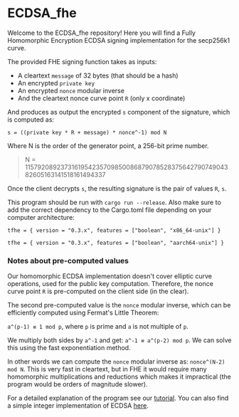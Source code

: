 # ECDSA_fhe

Welcome to the ECDSA_fhe repository! Here you will find a Fully Homomorphic Encryption ECDSA signing implementation for the secp256k1 curve.

The provided FHE signing function takes as inputs:
* A cleartext ``message`` of 32 bytes (that should be a hash)
* An encrypted ``private key``
* An encrypted ``nonce`` modular inverse
* And the cleartext nonce curve point ``R`` (only x coordinate)

And produces as output the encrypted ``s`` component of the signature, which is computed as:
```
s = ((private key * R + message) * nonce^-1) mod N
```
Where N is the order of the generator point, a 256-bit prime number.
> N = 115792089237316195423570985008687907852837564279074904382605163141518161494337

Once the client decrypts ``s``, the resulting signature is the pair of values ``R``, ``s``.

This program should be run with ``cargo run --release``. Also make sure to add the correct dependency to the Cargo.toml file depending on your computer architecture:

```tfhe = { version = "0.3.x", features = ["boolean", "x86_64-unix"] }```

```tfhe = { version = "0.3.x", features = ["boolean", "aarch64-unix"] }```

### Notes about pre-computed values
Our homomorphic ECDSA implementation doesn't cover elliptic curve operations, used for the public key computation. Therefore, the nonce curve point ``R`` is pre-computed on the client side (in the clear).

The second pre-computed value is the ``nonce`` modular inverse, which can be efficiently computed using Fermat's Little Theorem:

```a^(p-1) ≡ 1 mod p```, where ``p`` is prime and ``a`` is not multiple of ``p``. 

We multiply both sides by ``a^-1`` and get: ```a^-1 ≡ a^(p-2) mod p```. We can solve this using the fast exponentiation method.

In other words we can compute the ``nonce`` modular inverse as: ```nonce^(N-2) mod N```. This is very fast in cleartext, but in FHE it would require many homomorphic multiplications and reductions which makes it impractical (the program would be orders of magnitude slower).

For a detailed explanation of the program see our [tutorial](https://github.com/JoseSK999/ECDSA_fhe/blob/main/tutorial.md). You can also find a simple integer implementation of ECDSA [here](https://github.com/JoseSK999/ECDSA_fhe_int/tree/main).
